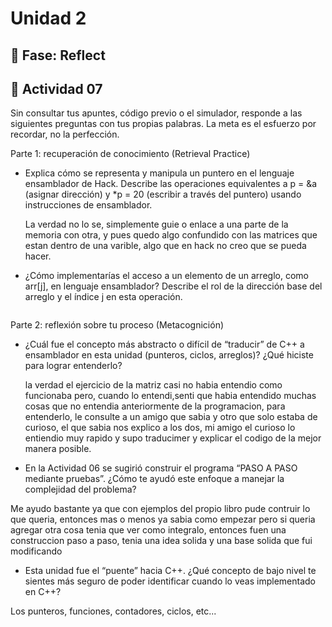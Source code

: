 # Unidad 2


## 🤔 Fase: Reflect

## 🤔 Actividad 07

Sin consultar tus apuntes, código previo o el simulador, responde a las siguientes preguntas con tus propias palabras. La meta es el esfuerzo por recordar, no la perfección.

Parte 1: recuperación de conocimiento (Retrieval Practice)

- Explica cómo se representa y manipula un puntero en el lenguaje ensamblador de Hack. Describe las operaciones equivalentes a p = &a (asignar dirección) y *p = 20 (escribir a través del puntero) usando instrucciones de ensamblador.

  La verdad no lo se, simplemente guie o enlace a una parte de la memoria con otra, y pues quedo algo confundido con las matrices que estan dentro de una varible, algo que en hack no creo que se pueda hacer.



- ¿Cómo implementarías el acceso a un elemento de un arreglo, como arr[j], en lenguaje ensamblador? Describe el rol de la dirección base del arreglo y el índice j en esta operación.

  ```asm
  

  ```


Parte 2: reflexión sobre tu proceso (Metacognición)

- ¿Cuál fue el concepto más abstracto o difícil de “traducir” de C++ a ensamblador en esta unidad (punteros, ciclos, arreglos)? ¿Qué hiciste para lograr entenderlo?

  la verdad el ejercicio de la matriz casi no habia entendio como funcionaba pero, cuando lo entendi,senti que habia entendido muchas cosas que no entendia anteriormente de la programacion, para entenderlo, le consulte a un amigo que sabia y otro que solo estaba de curioso, el que sabia nos explico a los dos, mi amigo el curioso lo entiendio muy rapido y supo traducimer y explicar el codigo de la mejor manera posible.

- En la Actividad 06 se sugirió construir el programa “PASO A PASO mediante pruebas”. ¿Cómo te ayudó este enfoque a manejar la complejidad del problema?

Me ayudo bastante ya que con ejemplos del propio libro pude contruir lo que queria, entonces mas o menos ya sabia como empezar pero si queria agregar otra cosa tenia que ver como integralo, entonces fuen una construccion paso a paso, tenia una idea solida y una base solida que fui modificando

- Esta unidad fue el “puente” hacia C++. ¿Qué concepto de bajo nivel te sientes más seguro de poder identificar cuando lo veas implementado en C++?

Los punteros, funciones, contadores, ciclos, etc...
